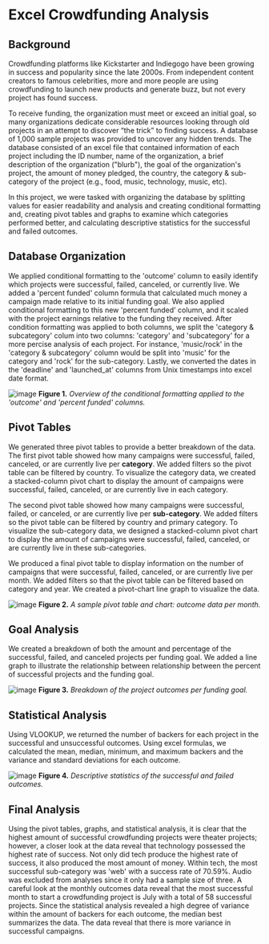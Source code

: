 # Excel Crowdfunding Analysis

## Background
Crowdfunding platforms like Kickstarter and Indiegogo have been growing in success and popularity since the late 2000s. From independent content creators to famous celebrities, more and more people are using crowdfunding to launch new products and generate buzz, but not every project has found success.

To receive funding, the organization must meet or exceed an initial goal, so many organizations dedicate considerable resources looking through old projects in an attempt to discover “the trick” to finding success. A database of 1,000 sample projects was provided to uncover any hidden trends. The database consisted of an excel file that contained information of each project including the ID number, name of the organization, a brief description of the organization ("blurb"), the goal of the organization's project, the amount of money pledged, the country, the category & sub-category of the project (e.g., food, music, technology, music, etc).

In this project, we were tasked with organizing the database by splitting values for easier readability and analysis and creating conditional formatting and, creating pivot tables and graphs to examine which categories performed better, and calculating descriptive statistics for the successful and failed outcomes.

## Database Organization
We applied conditional formatting to the 'outcome' column to easily identify which projects were successful, failed, canceled, or currently live. We added a 'percent funded' column formula that calculated much money a campaign made relative to its initial funding goal. We also applied conditional formatting to this new 'percent funded' column, and it scaled with the project earnings relative to the funding they received. After condition formatting was applied to both columns, we split the 'category & subcategory' colum into two columns: 'category' and 'subcategory' for a more percise analysis of each project. For instance, 'music/rock' in the 'category & subcategory' column would be split into 'music' for the category and 'rock' for the sub-category. Lastly, we converted the dates in the 'deadline' and 'launched_at' columns from Unix timestamps into excel date format.

  ![image](https://github.com/nicholaishaw/excel-challenge/assets/135463220/37437e39-4fbd-4c8e-8c24-7a9abeeff169)
  **Figure 1.** *Overview of the conditional formatting applied to the 'outcome' and 'percent funded' columns.*

## Pivot Tables
We generated three pivot tables to provide a better breakdown of the data. The first pivot table showed how many campaigns were successful, failed, canceled, or are currently live per **category**. We added filters so the pivot table can be filtered by country. To visualize the category data, we created a stacked-column pivot chart to display the amount of campaigns were successful, failed, canceled, or are currently live in each category.

The second pivot table showed how many campaigns were successful, failed, or canceled, or are currently live per **sub-category**. We added filters so the pivot table can be filtered by country and primary category. To visualize the sub-category data, we designed a stacked-column pivot chart to display the amount of campaigns were successful, failed, canceled, or are currently live in these sub-categories.

We produced a final pivot table to display information on the number of campaigns that were successful, failed, canceled, or are currently live per month. We added filters so that the pivot table can be filtered based on category and year. We created a pivot-chart line graph to visualize the data.

  ![image](https://github.com/nicholaishaw/excel-challenge/assets/135463220/c3473009-39e8-448f-bdc1-9fdad97521e3)
  **Figure 2.** *A sample pivot table and chart: outcome data per month.*

## Goal Analysis
We created a breakdown of both the amount and percentage of the successful, failed, and canceled projects per funding goal. We added a line graph to illustrate the relationship between relationship between the percent of successful projects and the funding goal.

  ![image](https://github.com/nicholaishaw/excel-challenge/assets/135463220/d144268e-2b00-4791-bc11-f811adba1c04)
  **Figure 3.** *Breakdown of the project outcomes per funding goal.*

## Statistical Analysis
Using VLOOKUP, we returned the number of backers for each project in the successful and unsuccessful outcomes. Using excel formulas, we calculated the mean, median, minimum, and maximum backers and the variance and standard deviations for each outcome.

  ![image](https://github.com/nicholaishaw/excel-challenge/assets/135463220/ef27f623-e166-43e4-bf8d-2b04d4e13bd1)
  **Figure 4.** *Descriptive statistics of the successful and failed outcomes.*

## Final Analysis
Using the pivot tables, graphs, and statistical analysis, it is clear that the highest amount of successful crowdfunding projects were theater projects; however, a closer look at the data reveal that technology possessed the highest rate of success. Not only did tech produce the highest rate of success, it also produced the most amount of money. Within tech, the most successful sub-category was 'web' with a success rate of 70.59%. Audio was excluded from analyses since it only had a sample size of three. A careful look at the monthly outcomes data reveal that the most successful month to start a crowdfunding project is July with a total of 58 successful projects. Since the statistical analysis revealed a high degree of variance within the amount of backers for each outcome, the median best summarizes the data. The data reveal that there is more variance in successful campaigns.
